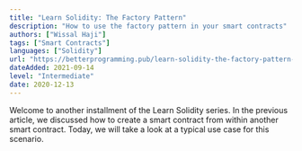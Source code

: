 ```yaml
---
title: "Learn Solidity: The Factory Pattern"
description: "How to use the factory pattern in your smart contracts"
authors: ["Wissal Haji"]
tags: ["Smart Contracts"]
languages: ["Solidity"]
url: "https://betterprogramming.pub/learn-solidity-the-factory-pattern-75d11c3e7d29"
dateAdded: 2021-09-14
level: "Intermediate"
date: 2020-12-13
---
```


Welcome to another installment of the Learn Solidity series. In the previous article, we discussed how to create a smart contract from within another smart contract. Today, we will take a look at a typical use case for this scenario.